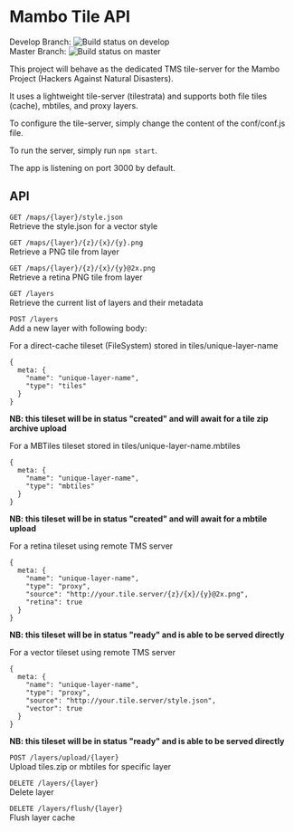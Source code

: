 # Mambo Tile API

Develop Branch: 
![Build status on develop](https://travis-ci.org/caribewave/mambo-tile-api.svg?branch=develop)  
Master Branch:
![Build status on master](https://travis-ci.org/caribewave/mambo-tile-api.svg?branch=master)


This project will behave as the dedicated TMS tile-server for the Mambo Project (Hackers Against Natural Disasters).

It uses a lightweight tile-server (tilestrata) and supports both file tiles (cache), mbtiles, and proxy layers.

To configure the tile-server, simply change the content of the conf/conf.js file.

To run the server, simply run ```npm start```.

The app is listening on port 3000 by default.



## API

```GET /maps/{layer}/style.json```  
Retrieve the style.json for a vector style

```GET /maps/{layer}/{z}/{x}/{y}.png```  
Retrieve a PNG tile from layer

```GET /maps/{layer}/{z}/{x}/{y}@2x.png```  
Retrieve a retina PNG tile from layer

```GET /layers```  
Retrieve the current list of layers and their metadata

```POST /layers```  
Add a new layer with following body:  

For a direct-cache tileset (FileSystem) stored in tiles/unique-layer-name  
```
{
  meta: {
    "name": "unique-layer-name",
    "type": "tiles"
  }
}
```
**NB: this tileset will be in status "created" and will await for a tile zip archive upload**

For a MBTiles tileset stored in tiles/unique-layer-name.mbtiles  
```
{
  meta: {
    "name": "unique-layer-name",
    "type": "mbtiles"
  }
}
```
**NB: this tileset will be in status "created" and will await for a mbtile upload**

For a retina tileset using remote TMS server  
```
{
  meta: {
    "name": "unique-layer-name",
    "type": "proxy",
    "source": "http://your.tile.server/{z}/{x}/{y}@2x.png",
    "retina": true
  }
}
```
**NB: this tileset will be in status "ready" and is able to be served directly**

For a vector tileset using remote TMS server  
```
{
  meta: {
    "name": "unique-layer-name",
    "type": "proxy",
    "source": "http://your.tile.server/style.json",
    "vector": true
  }
}
```
**NB: this tileset will be in status "ready" and is able to be served directly**

```POST /layers/upload/{layer}```  
Upload tiles.zip or mbtiles for specific layer

```DELETE /layers/{layer}```  
Delete layer

```DELETE /layers/flush/{layer}```  
Flush layer cache
